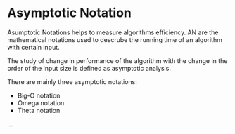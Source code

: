 # Asymptotic Notation
Asumptotic Notations helps to measure algorithms efficiency.
AN are the mathematical notations used to descrube the running time of an algorithm with certain input.

The study of change in performance of the algorithm with the change in the order of the input size is defined as asymptotic analysis.

There are mainly three asymptotic notations:
- Big-O notation
- Omega notation
- Theta notation

...
